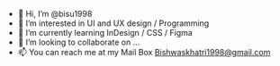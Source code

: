- 👋 Hi, I’m @bisu1998
- 👀 I’m interested in UI and UX design / Programming
- 🌱 I’m currently learning InDesign / CSS / Figma
- 💞️ I’m looking to collaborate on ...
- 📫 You can reach me at my Mail Box Bishwaskhatri1998@gmail.com

<!---
bisu1998/bisu1998 is a ✨ special ✨ repository because its `README.md` (this file) appears on your GitHub profile.
You can click the Preview link to take a look at your changes.
--->
